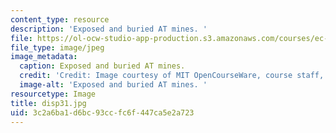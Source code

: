 ```yaml
---
content_type: resource
description: 'Exposed and buried AT mines. '
file: https://ol-ocw-studio-app-production.s3.amazonaws.com/courses/ec-s06-design-for-demining-spring-2007/3c2a6ba1d6bc93ccfc6f447ca5e2a723_disp31.jpg
file_type: image/jpeg
image_metadata:
  caption: Exposed and buried AT mines.
  credit: 'Credit: Image courtesy of MIT OpenCourseWare, course staff, and students.'
  image-alt: 'Exposed and buried AT mines. '
resourcetype: Image
title: disp31.jpg
uid: 3c2a6ba1-d6bc-93cc-fc6f-447ca5e2a723
---
```

